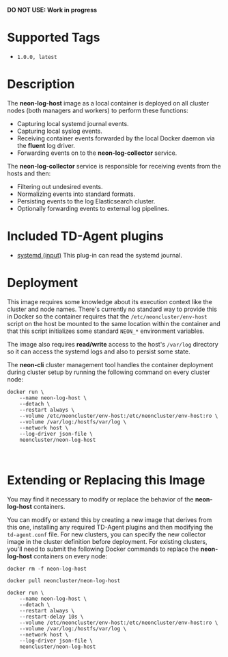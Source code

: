 **DO NOT USE: Work in progress**

# Supported Tags

* `1.0.0, latest`

# Description

The **neon-log-host** image as a local container is deployed on all cluster nodes (both managers and workers) to perform these functions:

* Capturing local systemd journal events.
* Capturing local syslog events.
* Receiving container events forwarded by the local Docker daemon via the **fluent** log driver.
* Forwarding events on to the **neon-log-collector** service.

The **neon-log-collector** service is responsible for receiving events from the hosts and then:

* Filtering out undesired events.
* Normalizing events into standard formats.
* Persisting events to the log Elasticsearch cluster.
* Optionally forwarding events to external log pipelines.

# Included TD-Agent plugins

* [systemd (input)](https://github.com/reevoo/fluent-plugin-systemd/blob/master/README.md) This plug-in can read the systemd journal.

# Deployment

This image requires some knowledge about its execution context like the cluster and node names.  There's currently no standard way to provide this in Docker so the container requires that the `/etc/neoncluster/env-host` script on the host be mounted to the same location within the container and that this script initializes some standard `NEON_*` environment variables.

The image also requires **read/write** access to the host's `/var/log` directory so it can access the systemd logs and also to persist some state. 

The **neon-cli** cluster management tool handles the container deployment during cluster setup by running the following command on every cluster node:

````
docker run \
    --name neon-log-host \
    --detach \
    --restart always \
    --volume /etc/neoncluster/env-host:/etc/neoncluster/env-host:ro \
    --volume /var/log:/hostfs/var/log \
    --network host \
    --log-driver json-file \
    neoncluster/neon-log-host
````
&nbsp;
# Extending or Replacing this Image

You may find it necessary to modify or replace the behavior of the **neon-log-host** containers.

You can modify or extend this by creating a new image that derives from this one, installing any required TD-Agent plugins and then modifying the `td-agent.conf` file.  For new clusters, you can specify the new collector image in the cluster definition before deployment.  For existing clusters, you'll need to submit the following Docker commands to replace the **neon-log-host** containers on every node:

````
docker rm -f neon-log-host

docker pull neoncluster/neon-log-host

docker run \
    --name neon-log-host \
    --detach \
    --restart always \
    --restart-delay 10s \
    --volume /etc/neoncluster/env-host:/etc/neoncluster/env-host:ro \
    --volume /var/log:/hostfs/var/log \
    --network host \
    --log-driver json-file \
    neoncluster/neon-log-host
````
